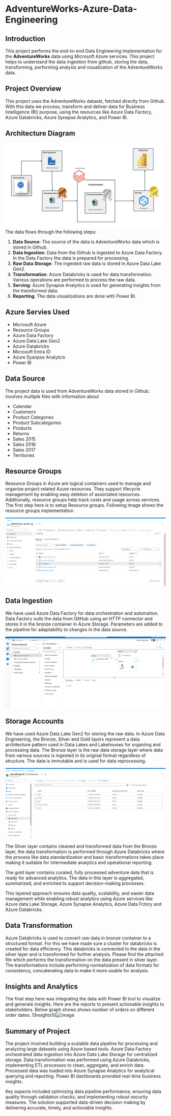 # AdventureWorks-Azure-Data-Engineering

## Introduction
This project performs the end-to-end Data Engineering implementation for the <strong>AdventureWorks</strong> data using Microsoft Azure services. This project helps to understand the data ingestion from github, storing the data, transforming, performing analysis and visualization of the AdventureWorks data.

## Project Overview
This project uses the AdventureWorks dataset, fetched directly from Github. With this data we process, transform and deliver data for Business Intelligence (BI) purpose, using the resources like Azure Data Factory, Azure Databricks, Azure Synapse Analytics, and Power BI.

## Architecture Diagram
![Architecture Diagram](https://github.com/yusufm223/Adventure_Work_Data_Engineering_Project/blob/main/Project%20Images/Architecture.png?raw=true)
The data flows through the following steps:
1. <strong>Data Source</strong>: The source of the data is AdventureWorks data which is stored in Github.
2. <strong>Data Ingestion</strong>: Data from the Github is ingested to Azure Data Factory. In the Data Factory the data is prepared for processing.
3. <strong>Raw Data Storage</strong>: The ingested raw data is stored in Azure Data Lake Gen2.
4. <strong>Transformation</strong>: Azure Databricks is used for data transformation. Various operations are performed to process the raw data.
5. <strong>Serving</strong>: Azure Synapse Analytics is used for generating insights from the transformed data.
6. <strong>Reporting</strong>: The data visualizations are done with Power BI.

## Azure Servies Used
* Microsoft Azure
* Resource Groups
* Azure Data Factory
* Azure Data Lake Gen2
* Azure Databricks
* Microsoft Entra ID
* Azure Syanpse Analytcis
* Power BI

## Data Source

The project data is used from AdventureWorks data stored in Github.
 involves multiple files with information about
* Calendar
* Customers
* Product Categories
* Product Subcategories
* Products
* Returns
* Sales 2015
* Sales 2016
* Sales 2017
* Territories

## Resource Groups
Resource Groups in Azure are logical containers used to manage and organize project related Azure resources. They support lifecycle management by enabling easy deletion of associated resources. Additionally, resource groups help track costs and usage across services. The first step here is to setup Resource groups. Following image shows the resource groups implementation

![Resource Groups](https://github.com/yusufm223/Adventure_Work_Data_Engineering_Project/blob/main/Project%20Images/Resource%20Group.png?raw=true)

## Data Ingestion
We have used Azure Data Factory for data orchestration and automation. Data Factory oulls the data from GitHub using an HTTP connector and stores it in the bronze container in Azure Storage. Parameters are added to the pipeline for adaptability to changes in the data source.

![Data Ingestion](https://github.com/yusufm223/Adventure_Work_Data_Engineering_Project/blob/main/Project%20Images/ADF%20Copy%20Files.png?raw=true)

## Storage Accounts
We have used Azure Data Lake Gen2 for storing the raw data. In Azure Data Engineering, the Bronze, Silver and Gold layers represent a data architecture pattern used in Data Lakes and Lakehouses for organiing and processing data. 
The Bronze layer is the raw data storage layer where data from various sources is ingested in its original format regardless of structure. The data is immutable and is used for data reprocessing.

![BronzeLayer](https://github.com/yusufm223/Adventure_Work_Data_Engineering_Project/blob/main/Project%20Images/Containers.png?raw=true)

The Silver layer contains cleaned and transformed data from the Bronze layer, the data transformation is performed through Azure Databricks where the process like data standardization and basic transformations takes place making it suitable for intermediate analytics and operational reporting.

The gold layer contains curated, fully processed adventure data that is ready for advanced analytics. The data in this layer is aggregated, summarized, and enriched to support decision-making processes.

This layered approach ensures data quality, scalability, and easier data management while enabling robust analytics using Azure services like Azure data Lake Storage, Azure Synapse Analytics, Azure Data Fctory and Azure Databricks.

## Data Transformation
Azure Databricks is used to convert raw data in bronze container to a structured format. For this we have made sure a cluster for databricks is created for data efficiency. This databricks is connected to the data in the silver layer and is transformed for further analysis. Please find the attached file which performs the transformation on the data present in silver layer. The transformations include performing normalization of data formats for consistency, concatenating data to make it more usable for analysis.


## Insights and Analytics
The final step here was integrating the data with Power BI tool to visualize and generate insights. Here are the reports to present actionable insights to stakeholders. Below graph shows shows number of orders on different order dates.
![Insights1](![image](https://github.com/user-attachments/assets/dfb2e38c-233e-46c2-8d65-1d44705f478e)

## Summary of Project
The project involved building a scalable data pipeline for processing and analyzing large datasets using Azure based tools. Azure Data Factory orchestrated data ingestion into Azure Data Lake Storage for centralized storage. Data transformation was performed using Azure Databricks, implementing ETL processes to clean, aggregate, and enrich data. Processed data was loaded into Azure Synapse Analytics for analytical querying and reporting. Power BI dashboards provided real-time business insights.

Key aspects included optimizing data pipeline performance, ensuring data quality through validation checks, and implementing robust security measures. The solution supported data-driven decision-making by delivering accurate, timely, and actionable insights.

